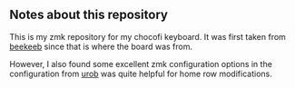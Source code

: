 ## Notes about this repository

This is my zmk repository for my chocofi keyboard.  It was first taken
from
[beekeeb](https://github.com/beekeeb/zmk-config-corne-chocofi-with-niceview)
since that is where the board was from.

However, I also found some excellent zmk configuration options in the
configuration from [urob](https://github.com/urob/zmk-config) was
quite helpful for home row modifications.
